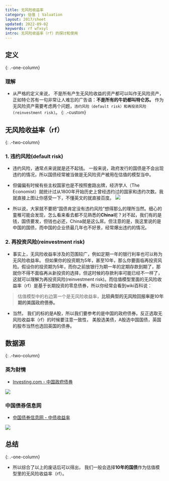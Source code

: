 ```yaml
---
title: 无风险收益率
category: 估值 | Valuation
layout: 2017/sheet
updated: 2022-09-02
keywords: rf wfxsyl
intro: 无风险收益率（rf）的探讨和使用
---
```


## 定义
{: .-one-column}

### 理解
- 从严格的定义来说， 不是所有产生无风险收益的资产都可以叫作无风险资产，正如特仑苏有一句非常让人难忘的广告语：**不是所有的牛奶都叫特仑苏。**  作为无风险资产需要考虑两个问题，`违约风险（default risk）和再投资风险(reinvestment risk)`。
{: .-custom}

## 无风险收益率（rf）
{: .-two-column}
### 1. 违约风险(default risk)
- 违约风险，通常点来说就是还不起钱。 一般来说，政府发行的国债是不会出现违约的情况，所以国债经常被当做是无风险资产被用在估值的模型当中。

- 但偏偏有时候有些主权国家也是不按照套路出牌，经济学人（The Economist）就统计过从1800年开始历史上曾经违约过的国家和违约次数。我就直接上图让你感受一下，不懂英文的就直接百度。
![](https://img.f10.org/imgs/2019/01/48a19298001dde45.png)

- 所以说，大家就不要把“国债肯定没有违约风险”想得那么的理所当然。细心的童稚可能会发现，怎么看来看去都不见熟悉的**China**呢？对不起，我们有的是钱，国债要发，但钱也必还，China就是这么屌。但注意的是，我这里说的是中国的国债，而中国的企业债最几年也不好景，经常爆出违约的情况。

### 2. 再投资风险(reinvestment risk)
- 事实上，无风险收益率涉及的范围较广，例如定期一年的银行利率也可以称为无风险收益率。 但如果你的投资期为5年，甚至10年，那么你要面临再投资风险。假设你的投资期为5年，而你之前放银行为期一年的定期存款到期了，那就你不得不面临再从新投资的选择，但这时候的存款利率可能已经不一样了，这就可以理解为再投资风险(reinvestment risk)。而估值模型里面的无风险收益率（rf）是基于长期投资的零息债券，所以你经常会看到wiki百科说：
> 估值模型中的右边第一个是无风险收益率，**比较典型的无风险回报率是10年期的美国政府债券。**

- 当然， 我们的标的是A股，所以我们要参考的是中国的政府债券。反正选取无风险收益率（rf）的时候要注意一致性， 美股选美债，A股选中国国债，英国的股市当然也选回英国的债券。

## 数据源
{: .-two-column}

### 英为财情
- [Investing.com - 中国政府债券](https://cn.investing.com/rates-bonds/china-government-bonds?maturity_from=90&maturity_to=290)

![](https://img.f10.org/imgs/2019/01/dd862c7211216fea.png)


### 中国债券信息网
- [中国债券信息网 - 中债收益率](http://yield.chinabond.com.cn/cbweb-mn/yield_main?locale=zh_CN)

![](https://img.f10.org/imgs/2019/01/6a3511a7bba0c0e9.png)

## 总结
{: .-one-column}

- 所以综合了以上的废话后可以得出， 我们一般会选择**10年的国债**作为估值模型里的无风险收益率（rf）。